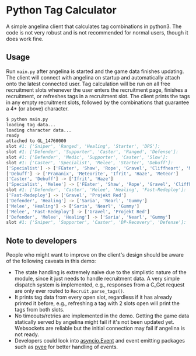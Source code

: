 # Python Tag Calculator

A simple angelina client that calculates tag combinations in python3.
The code is not very robust and is not recommended for normal users, though it does work fine.

## Usage

Run `main.py` after angelina is started and the game data finishes updating.
The client will connect with angelina on startup and automatically attach onto the latest connected user.
Tag calculation will be run on all free recruitment slots whenever the user enters the recruitment page, finishes a recruitment, or refreshes tags in a recruitment slot.
The client prints the tags in any empty recruitment slots, followed by the combinations that guarantee a 4* (or above) character.

```sh
$ python main.py
loading tag data...
loading character data...
ready
attached to GL_14760000
slot #1: ['Sniper', 'Ranged', 'Healing', 'Starter', 'DPS']:
slot #1: ['Defender', 'Supporter', 'Caster', 'Ranged', 'Defense']:
slot #1: ['Defender', 'Medic', 'Supporter', 'Caster', 'Slow']:
slot #1: ['Caster', 'Specialist', 'Melee', 'Starter', 'Debuff']:
['Specialist'] -> ['FEater', 'Shaw', 'Rope', 'Gravel', 'Cliffheart', 'Manticore', 'Projekt Red']
['Debuff'] -> ['Pramanix', 'Meteorite', 'Ifrit', 'Haze', 'Meteor']
['Caster', 'Debuff'] -> ['Ifrit', 'Haze']
['Specialist', 'Melee'] -> ['FEater', 'Shaw', 'Rope', 'Gravel', 'Cliffheart', 'Manticore', 'Projekt Red']
slot #1: ['Defender', 'Caster', 'Melee', 'Healing', 'Fast-Redeploy']:
['Fast-Redeploy'] -> ['Gravel', 'Projekt Red']
['Defender', 'Healing'] -> ['Saria', 'Nearl', 'Gummy']
['Melee', 'Healing'] -> ['Saria', 'Nearl', 'Gummy']
['Melee', 'Fast-Redeploy'] -> ['Gravel', 'Projekt Red']
['Defender', 'Melee', 'Healing'] -> ['Saria', 'Nearl', 'Gummy']
slot #1: ['Sniper', 'Supporter', 'Caster', 'DP-Recovery', 'Defense']:
```

## Note to developers

People who might want to improve on the client's design should be aware of the following caveats in this demo:
- The state handling is extremely naive due to the simplistic nature of the module, since it just needs to handle recruitment data. A very simple dispatch system is implemented, e.g., responses from a C_Get request are only ever routed to `Recruit.parse_tags()`.
- It prints tag data from every open slot, regardless if it has already printed it before, e.g., refreshing a tag with 2 slots open will print the tags from both slots.
- No timeouts/retries are implemented in the demo. Getting the game data statically served by angelina might fail if it's not been updated yet. Websockets are reliable but the initial connection may fail if angelina is not ready.
- Developers could look into [asyncio.Event](https://docs.python.org/3/library/asyncio-sync.html#asyncio.Event) and event emitting packages such as [pyee](https://github.com/jfhbrook/pyee) for better handling of events.
